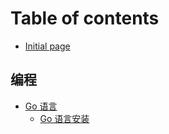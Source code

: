 # Table of contents

- [Initial page](README.md)

## 编程

- [Go 语言](lang-go)
    - [Go 语言安装](lang-go/install.md)

